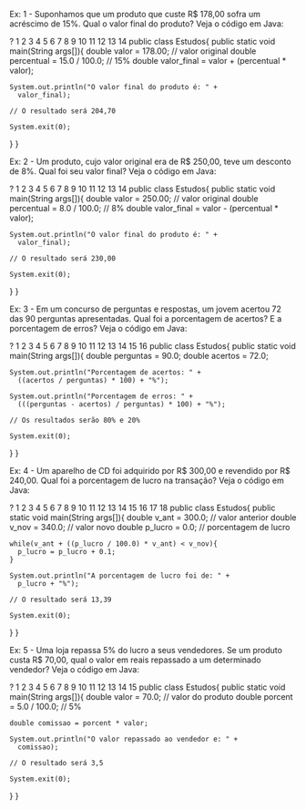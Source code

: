 Ex: 1 - Suponhamos que um produto que custe R$ 178,00 sofra um acréscimo de 15%. Qual o valor final do produto? Veja o código em Java:

?
1
2
3
4
5
6
7
8
9
10
11
12
13
14
public class Estudos{
public static void main(String args[]){
double valor = 178.00; // valor original
double percentual = 15.0 / 100.0; // 15%
double valor_final = valor + (percentual * valor);

    System.out.println("O valor final do produto é: " +
      valor_final);   
 
    // O resultado será 204,70
 
    System.exit(0);
}
}

Ex: 2 - Um produto, cujo valor original era de R$ 250,00, teve um desconto de 8%. Qual foi seu valor final? Veja o código em Java:

?
1
2
3
4
5
6
7
8
9
10
11
12
13
14
public class Estudos{
public static void main(String args[]){
double valor = 250.00; // valor original
double percentual = 8.0 / 100.0; // 8%
double valor_final = valor - (percentual * valor);

    System.out.println("O valor final do produto é: " +
      valor_final);   
 
    // O resultado será 230,00
 
    System.exit(0);
}
}

Ex: 3 - Em um concurso de perguntas e respostas, um jovem acertou 72 das 90 perguntas apresentadas. Qual foi a porcentagem de acertos? E a porcentagem de erros? Veja o código em Java:

?
1
2
3
4
5
6
7
8
9
10
11
12
13
14
15
16
public class Estudos{
public static void main(String args[]){
double perguntas = 90.0;
double acertos = 72.0;

    System.out.println("Porcentagem de acertos: " +
      ((acertos / perguntas) * 100) + "%");
 
    System.out.println("Porcentagem de erros: " +
      (((perguntas - acertos) / perguntas) * 100) + "%");   
 
    // Os resultados serão 80% e 20%
 
    System.exit(0);
}
}

Ex: 4 - Um aparelho de CD foi adquirido por R$ 300,00 e revendido por R$ 240,00. Qual foi a porcentagem de lucro na transação? Veja o código em Java:

?
1
2
3
4
5
6
7
8
9
10
11
12
13
14
15
16
17
18
public class Estudos{
public static void main(String args[]){
double v_ant = 300.0; // valor anterior
double v_nov = 340.0; // valor novo
double p_lucro = 0.0; // porcentagem de lucro

    while(v_ant + ((p_lucro / 100.0) * v_ant) < v_nov){
      p_lucro = p_lucro + 0.1;
    } 
 
    System.out.println("A porcentagem de lucro foi de: " +
      p_lucro + "%");   
 
    // O resultado será 13,39
 
    System.exit(0);
}
}

Ex: 5 - Uma loja repassa 5% do lucro a seus vendedores. Se um produto custa R$ 70,00, qual o valor em reais repassado a um determinado vendedor? Veja o código em Java:

?
1
2
3
4
5
6
7
8
9
10
11
12
13
14
15
public class Estudos{
public static void main(String args[]){
double valor = 70.0; // valor do produto
double porcent = 5.0 / 100.0; // 5%

    double comissao = porcent * valor;
 
    System.out.println("O valor repassado ao vendedor e: " +
      comissao); 
 
    // O resultado será 3,5
 
    System.exit(0);
}
}
